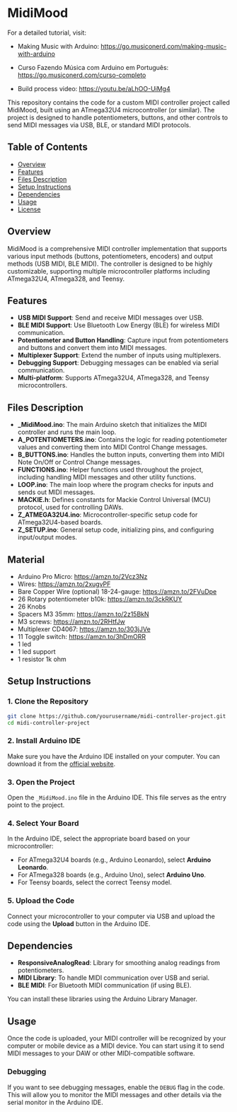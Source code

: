 # MidiMood

For a detailed tutorial, visit: 

- Making Music with Arduino: https://go.musiconerd.com/making-music-with-arduino

- Curso Fazendo Música com Arduino em Português: https://go.musiconerd.com/curso-completo

- Build process video: https://youtu.be/aLhOO-UiMg4

This repository contains the code for a custom MIDI controller project called MidiMood, built using an ATmega32U4 microcontroller (or similar). The project is designed to handle potentiometers, buttons, and other controls to send MIDI messages via USB, BLE, or standard MIDI protocols.

## Table of Contents

- [Overview](#overview)
- [Features](#features)
- [Files Description](#files-description)
- [Setup Instructions](#setup-instructions)
- [Dependencies](#dependencies)
- [Usage](#usage)
- [License](#license)

## Overview

MidiMood is a comprehensive MIDI controller implementation that supports various input methods (buttons, potentiometers, encoders) and output methods (USB MIDI, BLE MIDI). The controller is designed to be highly customizable, supporting multiple microcontroller platforms including ATmega32U4, ATmega328, and Teensy.

## Features

- **USB MIDI Support**: Send and receive MIDI messages over USB.
- **BLE MIDI Support**: Use Bluetooth Low Energy (BLE) for wireless MIDI communication.
- **Potentiometer and Button Handling**: Capture input from potentiometers and buttons and convert them into MIDI messages.
- **Multiplexer Support**: Extend the number of inputs using multiplexers.
- **Debugging Support**: Debugging messages can be enabled via serial communication.
- **Multi-platform**: Supports ATmega32U4, ATmega328, and Teensy microcontrollers.



## Files Description

- **_MidiMood.ino**: The main Arduino sketch that initializes the MIDI controller and runs the main loop.
- **A_POTENTIOMETERS.ino**: Contains the logic for reading potentiometer values and converting them into MIDI Control Change messages.
- **B_BUTTONS.ino**: Handles the button inputs, converting them into MIDI Note On/Off or Control Change messages.
- **FUNCTIONS.ino**: Helper functions used throughout the project, including handling MIDI messages and other utility functions.
- **LOOP.ino**: The main loop where the program checks for inputs and sends out MIDI messages.
- **MACKIE.h**: Defines constants for Mackie Control Universal (MCU) protocol, used for controlling DAWs.
- **Z_ATMEGA32U4.ino**: Microcontroller-specific setup code for ATmega32U4-based boards.
- **Z_SETUP.ino**: General setup code, initializing pins, and configuring input/output modes.

## Material

* Arduino Pro Micro: https://amzn.to/2Vcz3Nz
* Wires: https://amzn.to/2xugvPF
* Bare Copper Wire (optional) 18-24-gauge: https://amzn.to/2FVuDpe
* 26 Rotary potentiometer b10k: https://amzn.to/3ckRKUY
* 26 Knobs
* Spacers M3 35mm: https://amzn.to/2z15BkN
* M3 screws: https://amzn.to/2RHtfJw
* Multiplexer CD4067: https://amzn.to/303jJVe
* 11 Toggle switch: https://amzn.to/3hDmORR
* 1 led
* 1 led support
* 1 resistor 1k ohm

## Setup Instructions

### 1. Clone the Repository

```bash
git clone https://github.com/yourusername/midi-controller-project.git
cd midi-controller-project
```

### 2. Install Arduino IDE

Make sure you have the Arduino IDE installed on your computer. You can download it from the [official website](https://www.arduino.cc/en/software).

### 3. Open the Project

Open the `_MidiMood.ino` file in the Arduino IDE. This file serves as the entry point to the project.

### 4. Select Your Board

In the Arduino IDE, select the appropriate board based on your microcontroller:
- For ATmega32U4 boards (e.g., Arduino Leonardo), select **Arduino Leonardo**.
- For ATmega328 boards (e.g., Arduino Uno), select **Arduino Uno**.
- For Teensy boards, select the correct Teensy model.

### 5. Upload the Code

Connect your microcontroller to your computer via USB and upload the code using the **Upload** button in the Arduino IDE.

## Dependencies

- **ResponsiveAnalogRead**: Library for smoothing analog readings from potentiometers.
- **MIDI Library**: To handle MIDI communication over USB and serial.
- **BLE MIDI**: For Bluetooth MIDI communication (if using BLE).

You can install these libraries using the Arduino Library Manager.

## Usage

Once the code is uploaded, your MIDI controller will be recognized by your computer or mobile device as a MIDI device. You can start using it to send MIDI messages to your DAW or other MIDI-compatible software.

### Debugging

If you want to see debugging messages, enable the `DEBUG` flag in the code. This will allow you to monitor the MIDI messages and other details via the serial monitor in the Arduino IDE.
